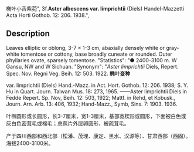 椭叶小舌紫菀",
3f.**Aster albescens var. limprichtii** (Diels) Handel-Mazzetti Acta Horti Gothob. 12: 206. 1938.",

## Description
Leaves elliptic or oblong, 3-7 × 1-3 cm, abaxially densely white or gray-white tomentose or cottony, base broadly cuneate or rounded. Outer phyllaries ovate, sparsely tomentose.
  "Statistics": "● 2400-3100 m. W Gansu, NW and W Sichuan.
  "Synonym": "*Aster limprichtii* Diels, Repert. Spec. Nov. Regni Veg. Beih. 12: 503. 1922.
**椭叶变种**

var. limprichtii (Diels) Hand.-Mazz. in Act. Hort. Gothob. 12: 206. 1938; S. Y. Hu in Quart. Journ. Taiwan Mus. 18: 273, 1965. ——Aster limprichtii Diels in Fedde Repert. Sp. Nov, Beih. 12: 503, 1922; Mattf. in Rehd, et Kobusk., Journ. Arn. Arb. 13: 406, 1932; Hand-Mazz., Symb, Sins. 7: 1903. 1936.

叶椭圆形或长圆形，长3-7厘米，宽1-3厘米，基部宽楔形或圆形，下面被白色或灰白色密茸毛或棉毛；总苞片外层卵圆形，被疏茸毛。

产于四川西部和西北部（松潘、茂理、康定、黑水、汉源等）、甘肃西部（西固）。海拔2400-3100米。
